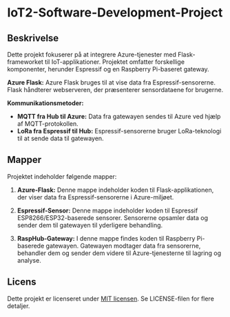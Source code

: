 # IoT2-Software-Development-Project 
## Beskrivelse

Dette projekt fokuserer på at integrere Azure-tjenester med Flask-frameworket til IoT-applikationer. Projektet omfatter forskellige komponenter, herunder Espressif og en Raspberry Pi-baseret gateway.

**Azure Flask:**
Azure Flask bruges til at vise data fra Espressif-sensorerne. Flask håndterer webserveren, der præsenterer sensordataene for brugerne.

**Kommunikationsmetoder:**
- **MQTT fra Hub til Azure:**
    Data fra gatewayen sendes til Azure ved hjælp af MQTT-protokollen.
- **LoRa fra Espressif til Hub:**
    Espressif-sensorerne bruger LoRa-teknologi til at sende data til gatewayen.

## Mapper

Projektet indeholder følgende mapper:

1. **Azure-Flask:**
   Denne mappe indeholder koden til Flask-applikationen, der viser data fra Espressif-sensorerne i Azure-miljøet.

2. **Espressif-Sensor:**
   Denne mappe indeholder koden til Espressif ESP8266/ESP32-baserede sensorer. Sensorerne opsamler data og sender dem til gatewayen til yderligere behandling.

3. **RaspHub-Gateway:**
   I denne mappe findes koden til Raspberry Pi-baserede gatewayen. Gatewayen modtager data fra sensorerne, behandler dem og sender dem videre til Azure-tjenesterne til lagring og analyse.

## Licens

Dette projekt er licenseret under [MIT licensen](LICENSE). Se LICENSE-filen for flere detaljer.

